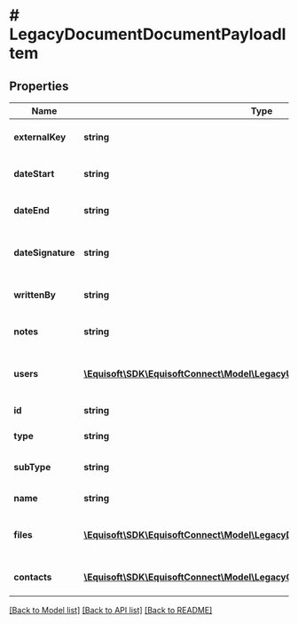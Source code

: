 # # LegacyDocumentDocumentPayloadItem

## Properties

Name | Type | Description | Notes
------------ | ------------- | ------------- | -------------
**externalKey** | **string** | External key of the document. | [optional]
**dateStart** | **string** | Date start of the document. | [optional]
**dateEnd** | **string** | Date end of the document. | [optional]
**dateSignature** | **string** | Date signature of the document. | [optional]
**writtenBy** | **string** | Author of the document. | [optional]
**notes** | **string** | Notes of the document. | [optional]
**users** | [**\Equisoft\SDK\EquisoftConnect\Model\LegacyUser[]**](LegacyUser.md) | Users related to the document. | [optional]
**id** | **string** | id of the document | [optional]
**type** | **string** | type of the document | [optional]
**subType** | **string** | subtype of the document | [optional]
**name** | **string** | name of the document | [optional]
**files** | [**\Equisoft\SDK\EquisoftConnect\Model\LegacyDocumentBase64FilePayloadItem[]**](LegacyDocumentBase64FilePayloadItem.md) | Files contained inside the document. | [optional]
**contacts** | [**\Equisoft\SDK\EquisoftConnect\Model\LegacyContactContactPayloadItem[]**](LegacyContactContactPayloadItem.md) | List of linked contacts. | [optional]

[[Back to Model list]](../../README.md#models) [[Back to API list]](../../README.md#endpoints) [[Back to README]](../../README.md)

